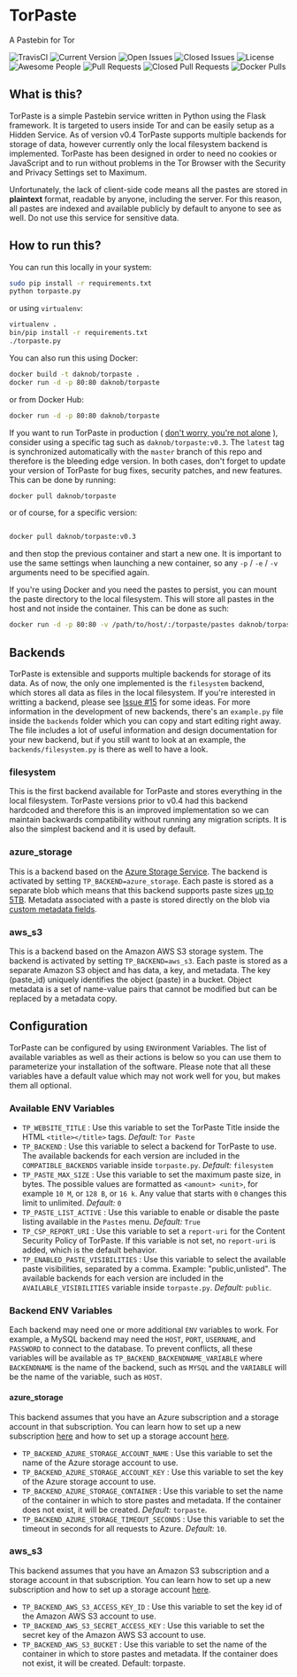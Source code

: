 # TorPaste
A Pastebin for Tor

![TravisCI](https://api.travis-ci.org/DaKnOb/TorPaste.svg?branch=master)
![Current Version](https://img.shields.io/github/tag/daknob/torpaste.svg)
![Open Issues](https://img.shields.io/github/issues-raw/daknob/torpaste.svg)
![Closed Issues](https://img.shields.io/github/issues-closed-raw/daknob/torpaste.svg)
![License](https://img.shields.io/github/license/daknob/torpaste.svg)
![Awesome People](https://img.shields.io/github/contributors/daknob/torpaste.svg)
![Pull Requests](https://img.shields.io/github/issues-pr-raw/daknob/torpaste.svg)
![Closed Pull Requests](https://img.shields.io/github/issues-pr-closed-raw/daknob/torpaste.svg)
![Docker Pulls](https://img.shields.io/docker/pulls/daknob/torpaste.svg)

## What is this?

TorPaste is a simple Pastebin service written in Python using the Flask framework.
It is targeted to users inside Tor and can be easily setup as a Hidden Service.
As of version v0.4 TorPaste supports multiple backends for storage of data, however
currently only the local filesystem backend is implemented. TorPaste has been designed
in order to need no cookies or JavaScript and to run without problems in the Tor Browser
with the Security and Privacy Settings set to Maximum.

Unfortunately, the lack of client-side code means all the pastes are stored in
**plaintext** format, readable by anyone, including the server. For this reason,
all pastes are indexed and available publicly by default to anyone to see as well.
Do not use this service for sensitive data.

## How to run this?

You can run this locally in your system:

```bash
sudo pip install -r requirements.txt
python torpaste.py
```

or using `virtualenv`:

```bash
virtualenv .
bin/pip install -r requirements.txt
./torpaste.py
```

You can also run this using Docker:

```bash
docker build -t daknob/torpaste .
docker run -d -p 80:80 daknob/torpaste
```

or from Docker Hub:

```bash
docker run -d -p 80:80 daknob/torpaste
```

If you want to run TorPaste in production
( [don't worry, you're not alone](https://paste.daknob.net) ), consider using
a specific tag such as `daknob/torpaste:v0.3`. The `latest` tag is synchronized
automatically with the `master` branch of this repo and therefore is the bleeding
edge version. In both cases, don't forget to update your version of TorPaste for
bug fixes, security patches, and new features. This can be done by running:

```bash
docker pull daknob/torpaste
```

or of course, for a specific version:

```bash

docker pull daknob/torpaste:v0.3
```

and then stop the previous container and start a new one. It is important to use
the same settings when launching a new container, so any `-p` / `-e` / `-v` arguments
need to be specified again.

If you're using Docker and you need the pastes to persist, you can mount the paste
directory to the local filesystem. This will store all pastes in the host and not
inside the container. This can be done as such:

```bash
docker run -d -p 80:80 -v /path/to/host/:/torpaste/pastes daknob/torpaste
```

## Backends
TorPaste is extensible and supports multiple backends for storage of its data. As
of now, the only one implemented is the `filesystem` backend, which stores all data
as files in the local filesystem. If you're interested in writting a backend, please
see [Issue #15](https://github.com/DaKnOb/TorPaste/issues/15) for some ideas. For
more information in the development of new backends, there's an `example.py` file
inside the `backends` folder which you can copy and start editing right away. The
file includes a lot of useful information and design documentation for your new
backend, but if you still want to look at an example, the `backends/filesystem.py`
is there as well to have a look.

### filesystem
This is the first backend available for TorPaste and stores everything in the local
filesystem. TorPaste versions prior to v0.4 had this backend hardcoded and therefore
this is an improved implementation so we can maintain backwards compatibility without
running any migration scripts. It is also the simplest backend and it is used by
default.

### azure_storage
This is a backend based on the [Azure Storage Service](https://azure.microsoft.com/en-us/services/storage/blobs/).
The backend is activated by setting `TP_BACKEND=azure_storage`. Each paste is
stored as a separate blob which means that this backend supports paste sizes [up to 5TB](https://docs.microsoft.com/en-us/azure/storage/common/storage-scalability-targets).
Metadata associated with a paste is stored directly on the blob via [custom metadata fields](https://docs.microsoft.com/en-us/azure/storage/blobs/storage-properties-metadata).

### aws_s3
This is a backend based on the Amazon AWS S3 storage system. The backend is activated
by setting `TP_BACKEND=aws_s3`. Each paste is stored as a separate Amazon S3 object and
has data, a key, and metadata. The key (paste_id) uniquely identifies the object
(paste) in a bucket. Object metadata is a set of name-value pairs that cannot be
modified but can be replaced by a metadata copy.

## Configuration
TorPaste can be configured by using `ENV`ironment Variables. The list of available
variables as well as their actions is below so you can use them to parameterize your
installation of the software. Please note that all these variables have a default
value which may not work well for you, but makes them all optional.

### Available ENV Variables

* `TP_WEBSITE_TITLE` : Use this variable to set the TorPaste Title inside the HTML
`<title></title>` tags. *Default:* `Tor Paste`
* `TP_BACKEND` : Use this variable to select a backend for TorPaste to use. The
available backends for each version are included in the `COMPATIBLE_BACKENDS` variable
inside `torpaste.py`. *Default:* `filesystem`
* `TP_PASTE_MAX_SIZE` : Use this variable to set the maximum paste size, in bytes. The
possible values are formatted as `<amount> <unit>`, for example `10 M`, or `128 B`,
or `16 k`. Any value that starts with `0` changes this limit to unlimited. *Default:*
`0`
* `TP_PASTE_LIST_ACTIVE` : Use this variable to enable or disable the paste listing
available in the `Pastes` menu. *Default:* `True`
* `TP_CSP_REPORT_URI` : Use this variable to set a `report-uri` for the Content Security
Policy of TorPaste. If this variable is not set, no `report-uri` is added, which is the
default behavior.
* `TP_ENABLED_PASTE_VISIBILITIES` : Use this variable to select the available paste
visibilities, separated by a comma. Example: "public,unlisted". The available backends
for each version are included in the `AVAILABLE_VISIBILITIES` variable inside 
`torpaste.py`. *Default:* `public`.

### Backend ENV Variables
Each backend may need one or more additional `ENV` variables to work. For example,
a MySQL backend may need the `HOST`, `PORT`, `USERNAME`, and `PASSWORD` to connect
to the database. To prevent conflicts, all these variables will be available as
`TP_BACKEND_BACKENDNAME_VARIABLE` where `BACKENDNAME` is the name of the backend,
such as `MYSQL` and the `VARIABLE` will be the name of the variable, such as `HOST`.

#### azure_storage

This backend assumes that you have an Azure subscription and a storage account
in that subscription. You can learn how to set up a new subscription [here](https://azure.microsoft.com/en-us/free/)
and how to set up a storage account [here](https://docs.microsoft.com/en-us/azure/storage/common/storage-create-storage-account).

* `TP_BACKEND_AZURE_STORAGE_ACCOUNT_NAME` : Use this variable to set the name of
  the Azure storage account to use.
* `TP_BACKEND_AZURE_STORAGE_ACCOUNT_KEY` : Use this variable to set the key of
  the Azure storage account to use.
* `TP_BACKEND_AZURE_STORAGE_CONTAINER` : Use this variable to set the name of
  the container in which to store pastes and metadata. If the container does not
  exist, it will be created. *Default:* `torpaste`.
* `TP_BACKEND_AZURE_STORAGE_TIMEOUT_SECONDS` : Use this variable to set the
  timeout in seconds for all requests to Azure. *Default:* `10`.

### aws_s3

This backend assumes that you have an Amazon S3 subscription and a storage account
in that subscription. You can learn how to set up a new subscription and how to
set up a storage account [here](http://docs.aws.amazon.com/AmazonS3/latest/gsg/SigningUpforS3.html).

* `TP_BACKEND_AWS_S3_ACCESS_KEY_ID` : Use this variable to set the key id of the
  Amazon AWS S3 account to use.
* `TP_BACKEND_AWS_S3_SECRET_ACCESS_KEY` : Use this variable to set the secret key
  of the Amazon AWS S3 account to use.
* `TP_BACKEND_AWS_S3_BUCKET` : Use this variable to set the name of the container
  in which to store pastes and metadata. If the container does not exist, it will
  be created. Default: torpaste.
